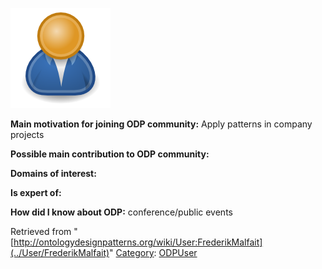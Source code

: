 [![Image:ODPUser.png](../images/a/a6/ODPUser.png)](../Image/ODPUser.png "Image:ODPUser.png")




  





__Main motivation for joining ODP community:__ Apply patterns in company projects


__Possible main contribution to ODP community:__


__Domains of interest:__


  



__Is expert of:__


  

__How did I know about ODP:__ conference/public events






Retrieved from "[http://ontologydesignpatterns.org/wiki/User:FrederikMalfait](../User/FrederikMalfait)"
 [Category](http://ontologydesignpatterns.org/wiki/Special:Categories "Special:Categories"): [ODPUser](../Category/ODPUser "Category:ODPUser")